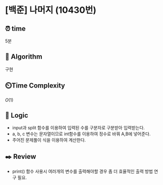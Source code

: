 # [백준] 나머지 (10430번)

## ⏰  **time**

5분

## :pushpin: **Algorithm**

구현

## ⏲️**Time Complexity**

$O(1)$

## :round_pushpin: **Logic**

-  input과 split 함수를 이용하여 입력된 수를 구분자로 구분받아 입력받는다.
- a, b, c 변수는 문자열이므로 int함수를 이용하여 정수로 바꿔 A,B에 넣어준다.
- 주어진 문제풀이 식을 이용하여 계산한다.

## :black_nib: **Review**

- print() 함수 사용시 여러개의 변수를 출력해야할 경우 좀 더 효율적인 출력 방법 연구 필요.
